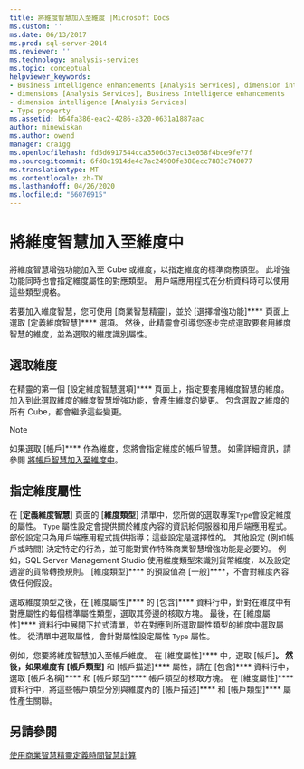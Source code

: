 ```yaml
---
title: 將維度智慧加入至維度 |Microsoft Docs
ms.custom: ''
ms.date: 06/13/2017
ms.prod: sql-server-2014
ms.reviewer: ''
ms.technology: analysis-services
ms.topic: conceptual
helpviewer_keywords:
- Business Intelligence enhancements [Analysis Services], dimension intelligence
- dimensions [Analysis Services], Business Intelligence enhancements
- dimension intelligence [Analysis Services]
- Type property
ms.assetid: b64fa386-eac2-4286-a320-0631a1887aac
author: minewiskan
ms.author: owend
manager: craigg
ms.openlocfilehash: fd5d6917544cca3506d37ec13e058f4bce9fe77f
ms.sourcegitcommit: 6fd8c1914de4c7ac24900fe388ecc7883c740077
ms.translationtype: MT
ms.contentlocale: zh-TW
ms.lasthandoff: 04/26/2020
ms.locfileid: "66076915"
---
```

# <a name="add-dimension-intelligence-to-a-dimension"></a>將維度智慧加入至維度中
  將維度智慧增強功能加入至 Cube 或維度，以指定維度的標準商務類型。 此增強功能同時也會指定維度屬性的對應類型。 用戶端應用程式在分析資料時可以使用這些類型規格。  
  
 若要加入維度智慧，您可使用 [商業智慧精靈]，並於 [選擇增強功能]**** 頁面上選取 [定義維度智慧]**** 選項。 然後，此精靈會引導您逐步完成選取要套用維度智慧的維度，並為選取的維度識別屬性。  
  
## <a name="selecting-a-dimension"></a>選取維度  
 在精靈的第一個 [設定維度智慧選項]**** 頁面上，指定要套用維度智慧的維度。 加入到此選取維度的維度智慧增強功能，會產生維度的變更。 包含選取之維度的所有 Cube，都會繼承這些變更。  
  
> [!NOTE]  
>  如果選取 [帳戶]**** 作為維度，您將會指定維度的帳戶智慧。 如需詳細資訊，請參閱 [將帳戶智慧加入至維度中](bi-wizard-add-account-intelligence-to-a-dimension.md)。  
  
## <a name="specifying-dimension-attributes"></a>指定維度屬性  
 在 [**定義維度智慧**] 頁面的 [**維度類型**] 清單中，您所做的選取專案`Type`會設定維度的屬性。 `Type` 屬性設定會提供關於維度內容的資訊給伺服器和用戶端應用程式。 部份設定只為用戶端應用程式提供指導；這些設定是選擇性的。 其他設定 (例如帳戶或時間) 決定特定的行為，並可能對實作特殊商業智慧增強功能是必要的。 例如，SQL Server Management Studio 使用維度類型來識別貨幣維度，以及設定適當的貨幣轉換規則。 [維度類型]**** 的預設值為 [一般]****，不會對維度內容做任何假設。  
  
 選取維度類型之後，在 [維度屬性]**** 的 [包含]**** 資料行中，針對在維度中有對應屬性的每個標準屬性類型，選取其旁邊的核取方塊。 最後，在 [維度屬性]**** 資料行中展開下拉式清單，並在對應到所選取屬性類型的維度中選取屬性。 從清單中選取屬性，會針對屬性設定屬性 `Type` 屬性。  
  
 例如，您要將維度智慧加入至帳戶維度。 在 [維度屬性]**** 中，選取 [帳戶]****。 然後，如果維度有 [帳戶類型]**** 和 [帳戶描述]**** 屬性，請在 [包含]**** 資料行中，選取 [帳戶名稱]**** 和 [帳戶類型]**** 帳戶類型的核取方塊。 在 [維度屬性]**** 資料行中，將這些帳戶類型分別與維度內的 [帳戶描述]**** 和 [帳戶類型]**** 屬性產生關聯。  
  
## <a name="see-also"></a>另請參閱  
 [使用商業智慧精靈定義時間智慧計算](define-time-intelligence-calculations-using-the-business-intelligence-wizard.md)  
  
  
